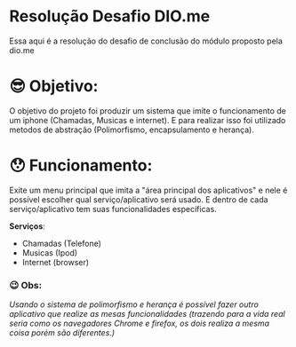# Resolução Desafio DIO.me
Essa aqui é a resolução do desafio de conclusão do módulo proposto pela dio.me

# 😎 Objetivo: 
O objetivo do projeto foi produzir um sistema que imite o funcionamento de um iphone (Chamadas, Musicas e internet). E para realizar isso foi utilizado metodos de abstração (Polimorfismo, encapsulamento e herança).

# 😯 Funcionamento: 
Exite um menu principal que imita a "área principal dos aplicativos" e nele é possível escolher qual serviço/aplicativo será usado. E dentro de cada serviço/aplicativo tem suas funcionalidades específicas.

**Serviços**:
 - Chamadas (Telefone)
 - Musicas (Ipod)
 - Internet (browser)

 ### 😉 Obs: 
_Usando o sistema de polimorfismo e herança é possível fazer outro aplicativo que realize as mesas funcionalidades (trazendo para a vida real seria como os navegadores Chrome e firefox, os dois realiza a mesma coisa porém são diferentes.)_
